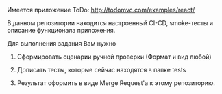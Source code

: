 


Имеется приложение ToDo: http://todomvc.com/examples/react/ 

В данном репозитории находится настроенный CI-CD, smoke-тесты и описание функционала приложения. 

Для выполнения задания Вам нужно

1) Сформировать сценарии ручной проверки (Формат и вид любой)

2) Дописать тесты, которые сейчас находятся в папке tests

3) Результат оформить в виде Merge Request'a к этому репозиторию.
